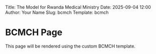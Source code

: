 Title: The Model for Rwanda Medical Ministry
Date: 2025-09-04 12:00
Author: Your Name
Slug: bcmch
Template: bcmch

# BCMCH Page

This page will be rendered using the custom BCMCH template.